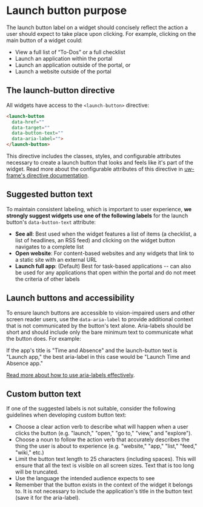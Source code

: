 # Launch button purpose

The launch button label on a widget should concisely reflect the action a user should expect to take place upon clicking.
For example, clicking on the main button of a widget could:

* View a full list of “To-Dos” or a full checklist
* Launch an application within the portal
* Launch an application outside of the portal, or
* Launch a website outside of the portal

## The launch-button directive

All widgets have access to the `<launch-button>` directive:

```html
<launch-button
  data-href=""
  data-target=""
  data-button-text=""
  data-aria-label="">
</launch-button>
```

This directive includes the classes, styles, and configurable attributes necessary to create a launch button that looks and feels like it's part
of the widget. Read more about the configurable attributes of this directive in [uw-frame's directive documentation](http://uw-madison-doit.github.io/uw-frame/directives).

## Suggested button text

To maintain consistent labeling, which is important to user experience, **we strongly suggest widgets use one of the following labels** for
the launch button's `data-button-text` attribute:

* **See all**: Best used when the widget features a list of items (a checklist, a list of headlines, an RSS feed) and clicking on the widget button navigates to a complete list
* **Open website**: For content-based websites and any widgets that link to a static site with an external URL
* **Launch full app**: (Default) Best for task-based applications -- can also be used for any applications that open within the portal and do not meet the criteria of other labels

## Launch buttons and accessibility

To ensure launch buttons are accessible to vision-impaired users and other screen reader users, use the `data-aria-label`
to provide additional context that is not communicated by the button's text alone. Aria-labels should be short and should include
only the bare minimum text to communicate what the button does. For example:

If the app's title is "Time and Absence" and the launch-button text is "Launch app," the best aria-label in this case would be "Launch Time and Absence app."

[Read more about how to use aria-labels effectively](https://developer.mozilla.org/en-US/docs/Web/Accessibility/ARIA/ARIA_Techniques/Using_the_aria-label_attribute).

## Custom button text

If one of the suggested labels is not suitable, consider the following guidelines when developing custom button text:

* Choose a clear action verb to describe what will happen when a user clicks the button (e.g. "launch," "open," "go to," "view," and "explore").
* Choose a noun to follow the action verb that accurately describes the thing the user is about to experience (e.g. "website," "app," "list," "feed," "wiki," etc.)
* Limit the button text length to 25 characters (including spaces). This will ensure that all the text is visible on all screen sizes. Text that is too long will be truncated.
* Use the language the intended audience expects to see
* Remember that the button exists in the context of the widget it belongs to. It is not necessary to include the application's title in the button text (save it for the aria-label).
